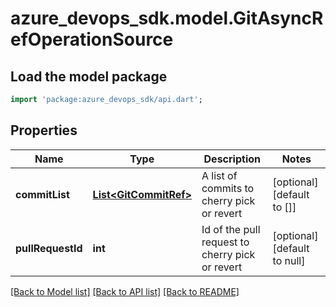 # azure_devops_sdk.model.GitAsyncRefOperationSource

## Load the model package
```dart
import 'package:azure_devops_sdk/api.dart';
```

## Properties
Name | Type | Description | Notes
------------ | ------------- | ------------- | -------------
**commitList** | [**List&lt;GitCommitRef&gt;**](GitCommitRef.md) | A list of commits to cherry pick or revert | [optional] [default to []]
**pullRequestId** | **int** | Id of the pull request to cherry pick or revert | [optional] [default to null]

[[Back to Model list]](../README.md#documentation-for-models) [[Back to API list]](../README.md#documentation-for-api-endpoints) [[Back to README]](../README.md)


